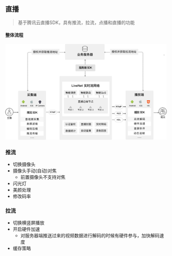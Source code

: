 ## 直播
> 基于腾讯云直播SDK，具有推流，拉流，点播和直播的功能

#### 整体流程

![流程](img\1.jpg)

### 推流
* 切换摄像头
* 摄像头手动(自动)对焦
    *  前置摄像头不支持对焦
* 闪光灯
* 美颜处理
* 修改码率

### 拉流
* 切换横竖屏播放
* 开启硬件加速
    * 对服务器端推送过来的视频数据进行解码的时候有硬件参与，加快解码速度
* 缓存策略
